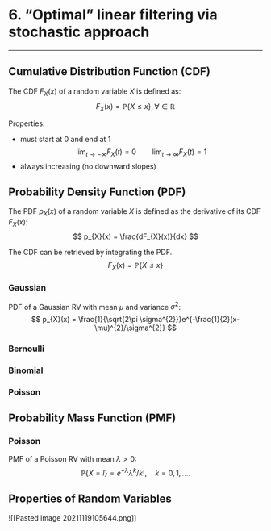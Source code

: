 # 6. “Optimal” linear filtering via stochastic approach
---

## Cumulative Distribution Function (CDF)
The CDF $F_X(x)$ of a random variable $X$ is defined as:
$$
F_{X}(x) = \mathbb{P}\{X \leq x\}, \forall \in \mathbb{R}
$$

Properties:
-	must start at 0 and end at 1
$$
\lim_{t\rightarrow -\infty}F_{X}(t) = 0
\qquad
\lim_{t\rightarrow \infty}F_{X}(t) = 1
$$
-	always increasing (no downward slopes)

## Probability Density Function (PDF)
The PDF $p_{X}(x)$ of a random variable $X$ is defined as the derivative of its CDF $F_{X}(x)$:
$$
p_{X}(x) = \frac{dF_{X}(x)}{dx}
$$

The CDF can be retrieved by integrating the PDF.
$$
F_{X}(x) = \mathbb{P}\{X \leq x\}
$$

### Gaussian
PDF of a Gaussian RV with mean $\mu$ and variance $\sigma^{2}$:
$$
p_{X}(x) = \frac{1}{\sqrt{2\pi \sigma^{2}}}e^{-\frac{1}{2}(x-\mu)^{2}/\sigma^{2}}
$$

### Bernoulli

### Binomial

### Poisson

## Probability Mass Function (PMF)

### Poisson
PMF of a Poisson RV with mean $\lambda > 0$:
$$
\mathbb{P}\{X = l\} = e^{−λ}λ^{k} /k!, \quad k = 0, 1,....
$$

## Properties of Random Variables
![[Pasted image 20211119105644.png]]